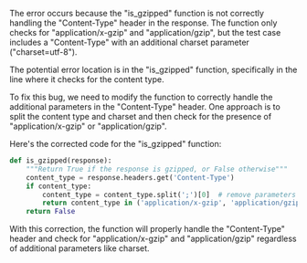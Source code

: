 The error occurs because the "is_gzipped" function is not correctly handling the "Content-Type" header in the response. The function only checks for "application/x-gzip" and "application/gzip", but the test case includes a "Content-Type" with an additional charset parameter ("charset=utf-8"). 

The potential error location is in the "is_gzipped" function, specifically in the line where it checks for the content type.

To fix this bug, we need to modify the function to correctly handle the additional parameters in the "Content-Type" header. One approach is to split the content type and charset and then check for the presence of "application/x-gzip" or "application/gzip". 

Here's the corrected code for the "is_gzipped" function:

```python
def is_gzipped(response):
    """Return True if the response is gzipped, or False otherwise"""
    content_type = response.headers.get('Content-Type')
    if content_type:
        content_type = content_type.split(';')[0]  # remove parameters like charset
        return content_type in ('application/x-gzip', 'application/gzip')
    return False
```

With this correction, the function will properly handle the "Content-Type" header and check for "application/x-gzip" and "application/gzip" regardless of additional parameters like charset.